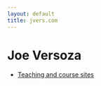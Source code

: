 ```yaml
---
layout: default
title: jvers.com
---
```


# Joe Versoza

* [Teaching and course sites](https://cs.nyu.edu/~jversoza/)
